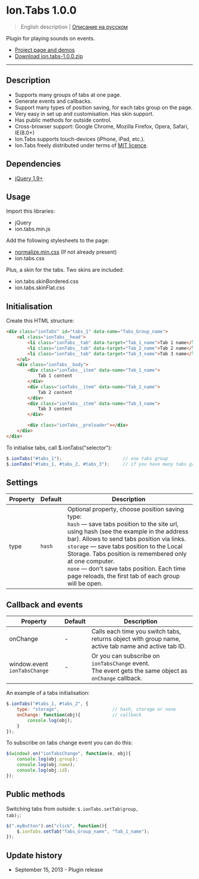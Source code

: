 # Ion.Tabs 1.0.0

> English description | <a href="readme.ru.md">Описание на русском</a>

Plugin for playing sounds on events.
* <a href="http://ionden.com/a/plugins/ion.tabs/en.html">Project page and demos</a>
* <a href="http://ionden.com/a/plugins/ion.tabs/ion.sound-1.0.0.zip">Download ion.tabs-1.0.0.zip</a>

***

## Description
* Supports many groups of tabs at one page.
* Generate events and callbacks.
* Support many types of position saving, for each tabs group on the page.
* Very easy in set up and customisation. Has skin support.
* Has public methods for outside control.
* Cross-browser support: Google Chrome, Mozilla Firefox, Opera, Safari, IE(8.0+)
* Ion.Tabs supports touch-devices (iPhone, iPad, etc.).
* Ion.Tabs freely distributed under terms of <a href="http://ionden.com/a/plugins/licence-en.html" target="_blank">MIT licence</a>.


## Dependencies
* <a href="http://jquery.com/" target="_blank">jQuery 1.9+</a>


## Usage
Import this libraries:
* jQuery
* ion.tabs.min.js

Add the following stylesheets to the page:
* <a href="http://necolas.github.io/normalize.css/" target="_blank">normalize.min.css</a> (If not already present)
* ion.tabs.css

Plus, a skin for the tabs. Two skins are included:
* ion.tabs.skinBordered.css
* ion.tabs.skinFlat.css


## Initialisation
Create this HTML structure:
```html
<div class="ionTabs" id="tabs_1" data-name="Tabs_Group_name">
    <ul class="ionTabs__head">
        <li class="ionTabs__tab" data-target="Tab_1_name">Tab 1 name</li>
        <li class="ionTabs__tab" data-target="Tab_2_name">Tab 2 name</li>
        <li class="ionTabs__tab" data-target="Tab_3_name">Tab 3 name</li>
    </ul>
    <div class="ionTabs__body">
        <div class="ionTabs__item" data-name="Tab_1_name">
            Tab 1 content
        </div>
        <div class="ionTabs__item" data-name="Tab_2_name">
            Tab 2 content
        </div>
        <div class="ionTabs__item" data-name="Tab_3_name">
            Tab 3 content
        </div>

        <div class="ionTabs__preloader"></div>
    </div>
</div>
```

To initialise tabs, call $.ionTabs("selector"):
```javascript
$.ionTabs("#tabs_1");                       // one tabs group
$.ionTabs("#tabs_1, #tabs_2, #tabs_3");     // if you have many tabs groups on the page
```


## Settings
<table class="options">
    <thead>
        <tr>
            <th>Property</th>
            <th>Default</th>
            <th>Description</th>
        </tr>
    </thead>
    <tbody>
        <tr>
            <td>type</td>
            <td><code>hash</code></td>
            <td>
                Optional property, choose position saving type:<br/>
                <code>hash</code> — save tabs position to the site url, using hash (see the example in the address bar). Allows to send tabs position via links.<br/>
                <code>storage</code> — save tabs position to the Local Storage. Tabs position is remembered only at one computer.<br/>
                <code>none</code> — don't save tabs position. Each time page reloads, the first tab of each group will be open.<br/>
            </td>
        </tr>
    </tbody>
</table>

## Callback and events
<table class="options">
    <thead>
        <tr>
            <th>Property</th>
            <th>Default</th>
            <th>Description</th>
        </tr>
    </thead>
    <tbody>
        <tr>
            <td>onChange</td>
            <td>-</td>
            <td>Calls each time you switch tabs, returns object with group name, active tab name and active tab ID.</td>
        </tr>
        <tr>
            <td>window.event <code>ionTabsChange</code></td>
            <td>-</td>
            <td>Or you can subscribe on <code>ionTabsChange</code> event.<br/>The event gets the same object as <code>onChange</code> callback.</td>
        </tr>
    </tbody>
</table>


An example of a tabs initialisation:
```javascript
$.ionTabs("#tabs_1, #tabs_2", {
    type: "storage",                    // hash, storage or none
    onChange: function(obj){            // callback
        console.log(obj);
    }
});
```


To subscribe on tabs change event you can do this:
```javascript
$(window).on("ionTabsChange", function(e, obj){
    console.log(obj.group);
    console.log(obj.name);
    console.log(obj.id);
});
```


## Public methods
Switching tabs from outside: <code>$.ionTabs.setTab(group, tab);</code>:
```javascript
$(".myButton").on("click", function(){
    $.ionTabs.setTab("Tabs_Group_name", "Tab_1_name");
});
```


## Update history
* September 15, 2013 - Plugin release